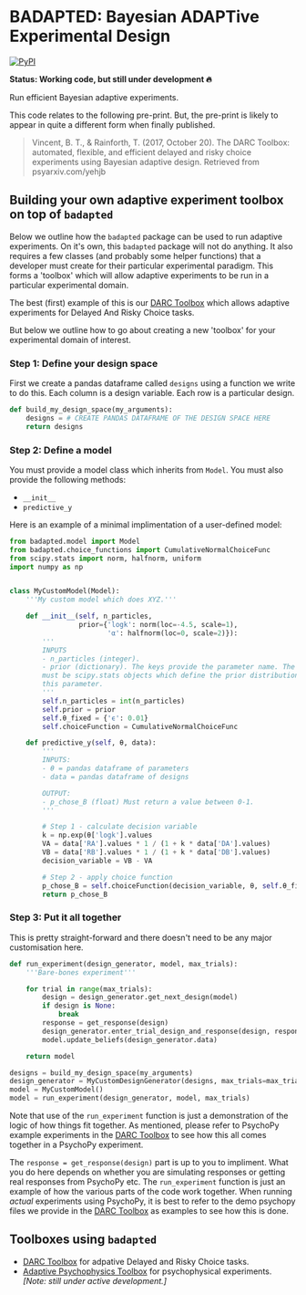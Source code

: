 # BADAPTED: Bayesian ADAPTive Experimental Design

[![PyPI](https://img.shields.io/pypi/v/badapted.svg?color=green)](https://pypi.org/project/badapted/)

**Status: Working code, but still under development 🔥**

Run efficient Bayesian adaptive experiments.

This code relates to the following pre-print. But, the pre-print is likely to appear in quite a different form when finally published.
> Vincent, B. T., & Rainforth, T. (2017, October 20). The DARC Toolbox: automated, flexible, and efficient delayed and risky choice experiments using Bayesian adaptive design. Retrieved from psyarxiv.com/yehjb


## Building your own adaptive experiment toolbox on top of `badapted`

Below we outline how the `badapted` package can be used to run adaptive experiments. On it's own, this `badapted` package will not do anything. It also requires a few classes (and probably some helper functions) that a developer must create for their particular experimental paradigm. This forms a 'toolbox' which will allow adaptive experiments to be run in a particular experimental domain.

The best (first) example of this is our [DARC Toolbox](https://github.com/drbenvincent/darc_toolbox) which allows adaptive experiments for Delayed And Risky Choice tasks.

But below we outline how to go about creating a new 'toolbox' for your experimental domain of interest.


### Step 1: Define your design space

First we create a pandas dataframe called `designs` using a function we write to do this. Each column is a design variable. Each row is a particular design.

```python
def build_my_design_space(my_arguments):
    designs = # CREATE PANDAS DATAFRAME OF THE DESIGN SPACE HERE
    return designs
```

### Step 2: Define a model

You must provide a model class which inherits from `Model`. You must also provide the following methods:

- `__init__`
- `predictive_y`

Here is an example of a minimal implimentation of a user-defined model:

```python
from badapted.model import Model
from badapted.choice_functions import CumulativeNormalChoiceFunc
from scipy.stats import norm, halfnorm, uniform
import numpy as np


class MyCustomModel(Model):
    '''My custom model which does XYZ.'''

    def __init__(self, n_particles,
                 prior={'logk': norm(loc=-4.5, scale=1),
                        'α': halfnorm(loc=0, scale=2)}):
        '''
        INPUTS
        - n_particles (integer).
        - prior (dictionary). The keys provide the parameter name. The values
        must be scipy.stats objects which define the prior distribution for
        this parameter.
        '''
        self.n_particles = int(n_particles)
        self.prior = prior
        self.θ_fixed = {'ϵ': 0.01}
        self.choiceFunction = CumulativeNormalChoiceFunc

    def predictive_y(self, θ, data):
        '''
        INPUTS:
        - θ = pandas dataframe of parameters
        - data = pandas dataframe of designs

        OUTPUT:
        - p_chose_B (float) Must return a value between 0-1.
        '''

        # Step 1 - calculate decision variable
        k = np.exp(θ['logk'].values
        VA = data['RA'].values * 1 / (1 + k * data['DA'].values)
        VB = data['RB'].values * 1 / (1 + k * data['DB'].values)
        decision_variable = VB - VA

        # Step 2 - apply choice function
        p_chose_B = self.choiceFunction(decision_variable, θ, self.θ_fixed)
        return p_chose_B
```

### Step 3: Put it all together

This is pretty straight-forward and there doesn't need to be any major customisation here.

```python
def run_experiment(design_generator, model, max_trials):
    '''Bare-bones experiment'''

    for trial in range(max_trials):
        design = design_generator.get_next_design(model)
        if design is None:
            break
        response = get_response(design)
        design_generator.enter_trial_design_and_response(design, response)
        model.update_beliefs(design_generator.data)

    return model

designs = build_my_design_space(my_arguments)
design_generator = MyCustomDesignGenerator(designs, max_trials=max_trials)
model = MyCustomModel()
model = run_experiment(design_generator, model, max_trials)
```

Note that use of the `run_experiment` function is just a demonstration of the logic of how things fit together. As mentioned, please refer to PsychoPy example experiments in the [DARC Toolbox](https://github.com/drbenvincent/darc_toolbox) to see how this all comes together in a PsychoPy experiment.

The `response = get_response(design)` part is up to you to impliment. What you do here depends on whether you are simulating responses or getting real responses from PsychoPy etc. The `run_experiment` function is just an example of how the various parts of the code work together. When running _actual_ experiments using PsychoPy, it is best to refer to the demo psychopy files we provide in the [DARC Toolbox](https://github.com/drbenvincent/darc_toolbox) as examples to see how this is done.


## Toolboxes using `badapted`
- [DARC Toolbox](https://github.com/drbenvincent/darc_toolbox) for adpative Delayed and Risky Choice tasks.
- [Adaptive Psychophysics Toolbox](https://github.com/drbenvincent/adaptive_psychophysics_toolbox) for psychophysical experiments. _[Note: still under active development.]_
